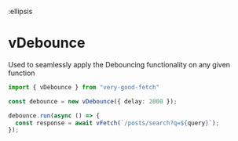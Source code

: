 :ellipsis

# vDebounce

Used to seamlessly apply the Debouncing functionality on any given function

```ts
import { vDebounce } from "very-good-fetch"

const debounce = new vDebounce({ delay: 2000 });

debounce.run(async () => {
  const response = await vFetch(`/posts/search?q=${query}`);
});
```
